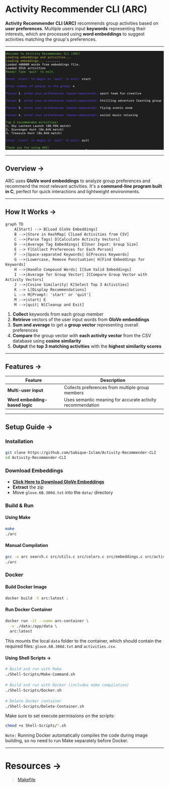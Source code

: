 # **Activity Recommender CLI (ARC)**

**Activity Recommender CLI (ARC)** recommends group activities based on **user preferences**. Multiple users input **keywords** representing their interests, which are processed using **word embeddings** to suggest activities matching the group's preferences.

---

![ARC](./demo/sample.png)

---

## **Overview →**

ARC uses **GloVe word embeddings** to analyze group preferences and recommend the most relevant activities. It's a **command-line program built in C**, perfect for quick interactions and lightweight environments.

---

## **How It Works →**

```mermaid
graph TD
    A[Start] --> B[Load GloVe Embeddings]
    B -->|Store in HashMap| C[Load Activities from CSV]
    C -->|Parse Tags| D[Calculate Activity Vectors]
    D -->|Average Tag Embeddings| E[User Input: Group Size]
    E --> F[Collect Preferences for Each Person]
    F -->|Space-separated Keywords| G[Process Keywords]
    G -->|Lowercase, Remove Punctuation| H[Find Embeddings for Keywords]
    H -->|Handle Compound Words| I[Sum Valid Embeddings]
    I -->|Average for Group Vector| J[Compare Group Vector with Activity Vectors]
    J -->|Cosine Similarity| K[Select Top 3 Activities]
    K --> L[Display Recommendations]
    L --> M[Prompt: 'start' or 'quit']
    M -->|start| E
    M -->|quit| N[Cleanup and Exit]

```

1. **Collect** keywords from each group member
2. **Retrieve** vectors of the user input words from **GloVe embeddings**
3. **Sum and average** to get a **group vector** representing overall preferences
4. **Compare** the group vector with **each activity vector** from the CSV database using **cosine similarity**
5. **Output** the **top 3 matching activities** with the **highest similarity scores**

---

## **Features →**

| **Feature**                    | **Description**                                             |
| ------------------------------ | ----------------------------------------------------------- |
| **Multi-user input**           | Collects preferences from multiple group members            |
| **Word embedding-based logic** | Uses semantic meaning for accurate activity recommendation|

---

## **Setup Guide →**

### **Installation**

```bash
git clone https://github.com/Sabique-Islam/Activity-Recommender-CLI
cd Activity-Recommender-CLI
```

### **Download Embeddings**

* **[Click Here to Download GloVe Embeddings](https://nlp.stanford.edu/data/glove.6B.zip)**
* **Extract** the zip
* Move `glove.6B.300d.txt` into the `data/` directory

### **Build & Run**

#### Using Make

```bash
make
./arc
```

#### Manual Compilation

```bash
gcc -o arc search.c src/utils.c src/colors.c src/embeddings.c src/activities.c -lm
./arc
```

### **Docker**

#### Build Docker Image

```bash
docker build -t arc:latest .
```

#### Run Docker Container

```bash
docker run -it --name arc-container \
  -v ./data:/app/data \
  arc:latest
```

This mounts the local `data` folder to the container, which should contain the required files: `glove.6B.300d.txt` and `activities.csv`.

#### Using Shell Scripts →

```bash
# Build and run with Make
./Shell-Scripts/Make-Command.sh

# Build and run with Docker (includes make compilation)
./Shell-Scripts/Docker.sh

# Delete Docker container
./Shell-Scripts/Delete-Container.sh
```

Make sure to set execute permissions on the scripts:

```bash
chmod +x Shell-Scripts/*.sh
```

`Note:` Running Docker automatically compiles the code during image building, so no need to run Make separately before Docker.

---

# Resources →
> [Makefile](https://makefiletutorial.com/)
